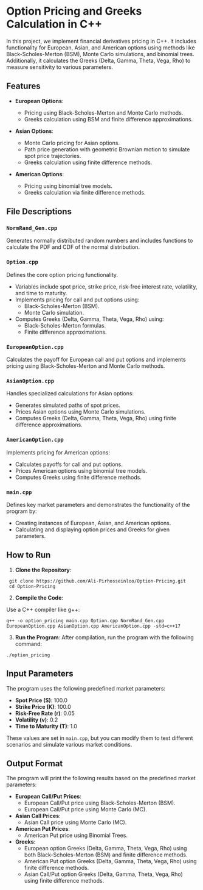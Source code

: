 # Option Pricing and Greeks Calculation in C++  

In this project, we implement financial derivatives pricing in C++. It includes functionality for European, Asian, and American options using methods like Black-Scholes-Merton (BSM), Monte Carlo simulations, and binomial trees. Additionally, it calculates the Greeks (Delta, Gamma, Theta, Vega, Rho) to measure sensitivity to various parameters.  

## Features  
- **European Options**:  
  - Pricing using Black-Scholes-Merton and Monte Carlo methods.   
  - Greeks calculation using BSM and finite difference approximations.  

- **Asian Options**:  
  - Monte Carlo pricing for Asian options.  
  - Path price generation with geometric Brownian motion to simulate spot price trajectories.  
  - Greeks calculation using finite difference methods.  

- **American Options**:  
  - Pricing using binomial tree models.  
  - Greeks calculation via finite difference methods.
    

## File Descriptions  

### `NormRand_Gen.cpp`  
Generates normally distributed random numbers and includes functions to calculate the PDF and CDF of the normal distribution.  

### `Option.cpp`  
Defines the core option pricing functionality.  
- Variables include spot price, strike price, risk-free interest rate, volatility, and time to maturity.  
- Implements pricing for call and put options using:  
  - Black-Scholes-Merton (BSM).  
  - Monte Carlo simulation.  
- Computes Greeks (Delta, Gamma, Theta, Vega, Rho) using:  
  - Black-Scholes-Merton formulas.  
  - Finite difference approximations.  

### `EuropeanOption.cpp`  
Calculates the payoff for European call and put options and implements pricing using Black-Scholes-Merton and Monte Carlo methods.  

### `AsianOption.cpp`  
Handles specialized calculations for Asian options:  
- Generates simulated paths of spot prices.  
- Prices Asian options using Monte Carlo simulations.  
- Computes Greeks (Delta, Gamma, Theta, Vega, Rho) using finite difference approximations.  

### `AmericanOption.cpp`  
Implements pricing for American options:  
- Calculates payoffs for call and put options.  
- Prices American options using binomial tree models.  
- Computes Greeks using finite difference methods.  

### `main.cpp`  
Defines key market parameters and demonstrates the functionality of the program by:  
- Creating instances of European, Asian, and American options.  
- Calculating and displaying option prices and Greeks for given parameters.  

## How to Run  

1. **Clone the Repository**:
  ```
   git clone https://github.com/Ali-Pirhosseinloo/Option-Pricing.git
   cd Option-Pricing
   ```

2. **Compile the Code**:

Use a C++ compiler like g++:
```
g++ -o option_pricing main.cpp Option.cpp NormRand_Gen.cpp EuropeanOption.cpp AsianOption.cpp AmericanOption.cpp -std=c++17
```

3. **Run the Program**:
After compilation, run the program with the following command:
```
./option_pricing

```


## Input Parameters  
The program uses the following predefined market parameters:  
- **Spot Price \(S\)**: 100.0  
- **Strike Price \(K\)**: 100.0  
- **Risk-Free Rate \(r\)**: 0.05  
- **Volatility \(v\)**: 0.2  
- **Time to Maturity \(T\)**: 1.0  

These values are set in `main.cpp`, but you can modify them to test different scenarios and simulate various market conditions.  

## Output Format  
The program will print the following results based on the predefined market parameters:  
- **European Call/Put Prices**:  
   - European Call/Put price using Black-Scholes-Merton (BSM).  
   - European Call/Put price using Monte Carlo (MC).  
- **Asian Call Prices**:  
   - Asian Call price using Monte Carlo (MC).  
- **American Put Prices**:  
   - American Put price using Binomial Trees.  
- **Greeks**:  
   - European option Greeks (Delta, Gamma, Theta, Vega, Rho) using both Black-Scholes-Merton (BSM) and finite difference methods.  
   - American Put option Greeks (Delta, Gamma, Theta, Vega, Rho) using finite difference methods.  
   - Asian Call/Put option Greeks (Delta, Gamma, Theta, Vega, Rho) using finite difference methods.  
